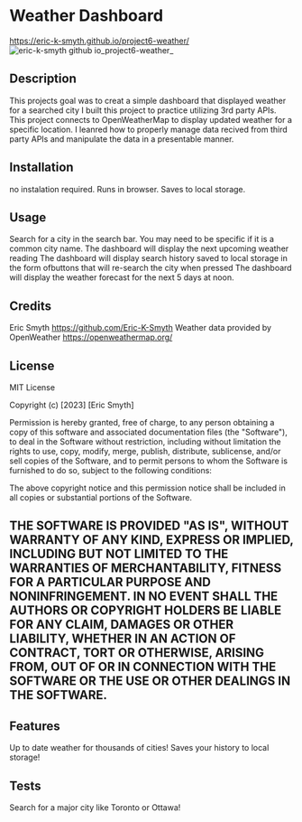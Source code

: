 # Weather Dashboard
https://eric-k-smyth.github.io/project6-weather/
![eric-k-smyth github io_project6-weather_](https://github.com/Eric-K-Smyth/project6-weather/assets/130538145/db1321dc-17c9-41fd-8bd4-6ca5a9d59c82)

## Description

This projects goal was to creat a simple dashboard that displayed weather for a searched city
I built this project to practice utilizing 3rd party APIs.
This project connects to OpenWeatherMap to display updated weather for a specific location.
I leanred how to properly manage data recived from third party APIs and manipulate the data in a presentable manner. 

## Installation

no instalation required. Runs in browser. Saves to local storage.

## Usage

Search for a city in the search bar. You may need to be specific if it is a common city name.
The dashboard will display the next upcoming weather reading
The dashboard will display search history saved to local storage in the form ofbuttons that will re-search the city when pressed
The dashboard will display the weather forecast for the next 5 days at noon.

## Credits
Eric Smyth https://github.com/Eric-K-Smyth
Weather data provided by OpenWeather https://openweathermap.org/

## License

MIT License

Copyright (c) [2023] [Eric Smyth]

Permission is hereby granted, free of charge, to any person obtaining a copy
of this software and associated documentation files (the "Software"), to deal
in the Software without restriction, including without limitation the rights
to use, copy, modify, merge, publish, distribute, sublicense, and/or sell
copies of the Software, and to permit persons to whom the Software is
furnished to do so, subject to the following conditions:

The above copyright notice and this permission notice shall be included in all
copies or substantial portions of the Software.

THE SOFTWARE IS PROVIDED "AS IS", WITHOUT WARRANTY OF ANY KIND, EXPRESS OR
IMPLIED, INCLUDING BUT NOT LIMITED TO THE WARRANTIES OF MERCHANTABILITY,
FITNESS FOR A PARTICULAR PURPOSE AND NONINFRINGEMENT. IN NO EVENT SHALL THE
AUTHORS OR COPYRIGHT HOLDERS BE LIABLE FOR ANY CLAIM, DAMAGES OR OTHER
LIABILITY, WHETHER IN AN ACTION OF CONTRACT, TORT OR OTHERWISE, ARISING FROM,
OUT OF OR IN CONNECTION WITH THE SOFTWARE OR THE USE OR OTHER DEALINGS IN THE
SOFTWARE.
---


## Features

Up to date weather for thousands of cities!
Saves your history to local storage!


## Tests

Search for a major city like Toronto or Ottawa!
